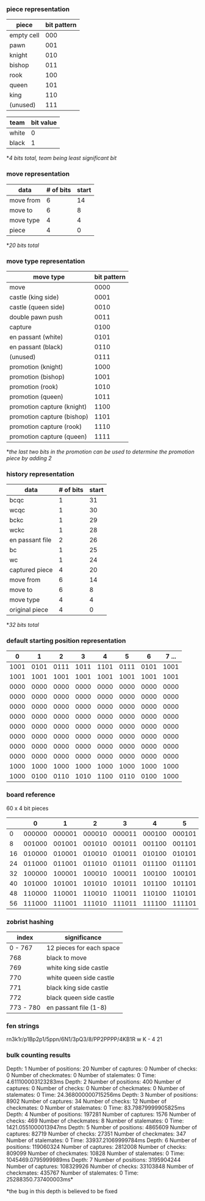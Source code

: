 ### piece representation

| piece      | bit pattern |
| ---------- | ----------- |
| empty cell | 000         |
| pawn       | 001         |
| knight     | 010         |
| bishop     | 011         |
| rook       | 100         |
| queen      | 101         |
| king       | 110         |
| (unused)   | 111         |

| team  | bit value |
| ----- | --------- |
| white | 0         |
| black | 1         |

\*_4 bits total, team being least significant bit_

### move representation

| data      | # of bits | start |
| --------- | --------- | ----- |
| move from | 6         | 14    |
| move to   | 6         | 8     |
| move type | 4         | 4     |
| piece     | 4         | 0     |

\*_20 bits total_

### move type representation

| move type                  | bit pattern |
| -------------------------- | ----------- |
| move                       | 0000        |
| castle (king side)         | 0001        |
| castle (queen side)        | 0010        |
| double pawn push           | 0011        |
| capture                    | 0100        |
| en passant (white)         | 0101        |
| en passant (black)         | 0110        |
| (unused)                   | 0111        |
| promotion (knight)         | 1000        |
| promotion (bishop)         | 1001        |
| promotion (rook)           | 1010        |
| promotion (queen)          | 1011        |
| promotion capture (knight) | 1100        |
| promotion capture (bishop) | 1101        |
| promotion capture (rook)   | 1110        |
| promotion capture (queen)  | 1111        |

\*_the last two bits in the promotion can be used to determine the promotion piece by adding 2_

### history representation

| data            | # of bits | start |
| --------------- | --------- | ----- |
| bcqc            | 1         | 31    |
| wcqc            | 1         | 30    |
| bckc            | 1         | 29    |
| wckc            | 1         | 28    |
| en passant file | 2         | 26    |
| bc              | 1         | 25    |
| wc              | 1         | 24    |
| captured piece  | 4         | 20    |
| move from       | 6         | 14    |
| move to         | 6         | 8     |
| move type       | 4         | 4     |
| original piece  | 4         | 0     |

\*_32 bits total_

### default starting position representation

| 0    | 1    | 2    | 3    | 4    | 5    | 6    | 7 ... |
| ---- | ---- | ---- | ---- | ---- | ---- | ---- | ----- |
| 1001 | 0101 | 0111 | 1011 | 1101 | 0111 | 0101 | 1001  |
| 1001 | 1001 | 1001 | 1001 | 1001 | 1001 | 1001 | 1001  |
| 0000 | 0000 | 0000 | 0000 | 0000 | 0000 | 0000 | 0000  |
| 0000 | 0000 | 0000 | 0000 | 0000 | 0000 | 0000 | 0000  |
| 0000 | 0000 | 0000 | 0000 | 0000 | 0000 | 0000 | 0000  |
| 0000 | 0000 | 0000 | 0000 | 0000 | 0000 | 0000 | 0000  |
| 0000 | 0000 | 0000 | 0000 | 0000 | 0000 | 0000 | 0000  |
| 0000 | 0000 | 0000 | 0000 | 0000 | 0000 | 0000 | 0000  |
| 0000 | 0000 | 0000 | 0000 | 0000 | 0000 | 0000 | 0000  |
| 0000 | 0000 | 0000 | 0000 | 0000 | 0000 | 0000 | 0000  |
| 1000 | 1000 | 1000 | 1000 | 1000 | 1000 | 1000 | 1000  |
| 1000 | 0100 | 0110 | 1010 | 1100 | 0110 | 0100 | 1000  |

### board reference

60 x 4 bit pieces

|     | 0      | 1      | 2      | 3      | 4      | 5      | 6      | 7 ...  |
| --- | ------ | ------ | ------ | ------ | ------ | ------ | ------ | ------ |
| 0   | 000000 | 000001 | 000010 | 000011 | 000100 | 000101 | 000110 | 000111 |
| 8   | 001000 | 001001 | 001010 | 001011 | 001100 | 001101 | 001110 | 001111 |
| 16  | 010000 | 010001 | 010010 | 010011 | 010100 | 010101 | 010110 | 010111 |
| 24  | 011000 | 011001 | 011010 | 011011 | 011100 | 011101 | 011110 | 011111 |
| 32  | 100000 | 100001 | 100010 | 100011 | 100100 | 100101 | 100110 | 100111 |
| 40  | 101000 | 101001 | 101010 | 101011 | 101100 | 101101 | 101110 | 101111 |
| 48  | 110000 | 110001 | 110010 | 110011 | 110100 | 110101 | 110110 | 110111 |
| 56  | 111000 | 111001 | 111010 | 111011 | 111100 | 111101 | 111110 | 111111 |

### zobrist hashing

| index     | significance             |
| --------- | ------------------------ |
| 0 - 767   | 12 pieces for each space |
| 768       | black to move            |
| 769       | white king side castle   |
| 770       | white queen side castle  |
| 771       | black king side castle   |
| 772       | black queen side castle  |
| 773 - 780 | en passant file (1-8)    |

### fen strings

rn3k1r/p1Bp2p1/5ppn/6N1/3pQ3/8/PP2PPPP/4KB1R w K - 4 21

### bulk counting results

Depth: 1 Number of positions: 20 Number of captures: 0 Number of checks: 0 Number of checkmates: 0 Number of stalemates: 0 Time: 4.611100003123283ms
Depth: 2 Number of positions: 400 Number of captures: 0 Number of checks: 0 Number of checkmates: 0 Number of stalemates: 0 Time: 24.368000000715256ms
Depth: 3 Number of positions: 8902 Number of captures: 34 Number of checks: 12 Number of checkmates: 0 Number of stalemates: 0 Time: 83.79879999905825ms
Depth: 4 Number of positions: 197281 Number of captures: 1576 Number of checks: 469 Number of checkmates: 8 Number of stalemates: 0 Time: 1421.0551000013947ms
Depth: 5 Number of positions: 4865609 Number of captures: 82719 Number of checks: 27351 Number of checkmates: 347 Number of stalemates: 0 Time: 33937.21069999784ms
Depth: 6 Number of positions: 119060324 Number of captures: 2812008 Number of checks: 809099 Number of checkmates: 10828 Number of stalemates: 0 Time: 1045469.0795999989ms
Depth: 7 Number of positions: 3195904244 Number of captures: 108329926 Number of checks: 33103848 Number of checkmates: 435767 Number of stalemates: 0 Time: 25288350.737400003ms\*

\*the bug in this depth is believed to be fixed
